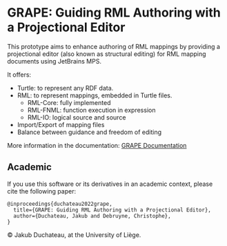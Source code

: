 # GRAPE: Guiding RML Authoring with a Projectional Editor

[//]: # (--8<-- [start:features])

This prototype aims to enhance authoring of RML mappings by providing a projectional editor (also known as structural editing) for RML mapping documents using JetBrains MPS. 

It offers:

- Turtle: to represent any RDF data.
- RML: to represent mappings, embedded in Turtle files.
    - RML-Core: fully implemented
    - RML-FNML: function execution in expression
    - RML-IO: logical source and source
- Import/Export of mapping files
- Balance between guidance and freedom of editing

[//]: # (--8<-- [end:features])

More information in the documentation: [GRAPE Documentation](https://jakubduchateau.gitlabpages.uliege.be/grape/)

## Academic

If you use this software or its derivatives in an academic context, please cite the following paper:
```biblatex
@inproceedings{duchateau2022grape,
  title={GRAPE: Guiding RML Authoring with a Projectional Editor},
  author={Duchateau, Jakub and Debruyne, Christophe},
}
```

© Jakub Duchateau, at the University of Liège.